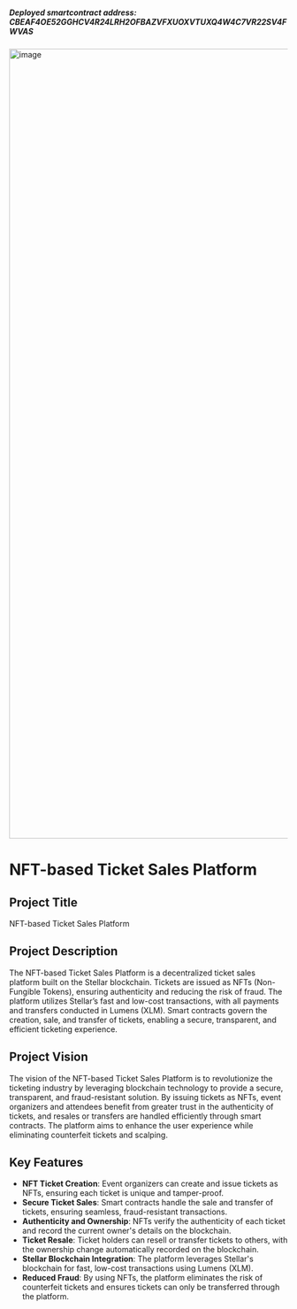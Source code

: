 ##### Deployed smartcontract address: CBEAF4OE52GGHCV4R24LRH2OFBAZVFXUOXVTUXQ4W4C7VR22SV4FWVAS
<img width="1428" alt="image" src="https://github.com/user-attachments/assets/7429a585-a4c8-4ada-949f-9bbbd36e8674">


# NFT-based Ticket Sales Platform

## Project Title
NFT-based Ticket Sales Platform

## Project Description
The NFT-based Ticket Sales Platform is a decentralized ticket sales platform built on the Stellar blockchain. Tickets are issued as NFTs (Non-Fungible Tokens), ensuring authenticity and reducing the risk of fraud. The platform utilizes Stellar’s fast and low-cost transactions, with all payments and transfers conducted in Lumens (XLM). Smart contracts govern the creation, sale, and transfer of tickets, enabling a secure, transparent, and efficient ticketing experience.

## Project Vision
The vision of the NFT-based Ticket Sales Platform is to revolutionize the ticketing industry by leveraging blockchain technology to provide a secure, transparent, and fraud-resistant solution. By issuing tickets as NFTs, event organizers and attendees benefit from greater trust in the authenticity of tickets, and resales or transfers are handled efficiently through smart contracts. The platform aims to enhance the user experience while eliminating counterfeit tickets and scalping.

## Key Features
- **NFT Ticket Creation**: Event organizers can create and issue tickets as NFTs, ensuring each ticket is unique and tamper-proof.
- **Secure Ticket Sales**: Smart contracts handle the sale and transfer of tickets, ensuring seamless, fraud-resistant transactions.
- **Authenticity and Ownership**: NFTs verify the authenticity of each ticket and record the current owner's details on the blockchain.
- **Ticket Resale**: Ticket holders can resell or transfer tickets to others, with the ownership change automatically recorded on the blockchain.
- **Stellar Blockchain Integration**: The platform leverages Stellar's blockchain for fast, low-cost transactions using Lumens (XLM).
- **Reduced Fraud**: By using NFTs, the platform eliminates the risk of counterfeit tickets and ensures tickets can only be transferred through the platform.
